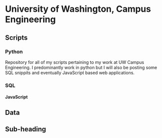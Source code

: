 University of Washington, Campus Engineering
=======

Scripts
------

### Python
Repository for all of my scripts pertaining to my work at UW Campus Engineering.  I predominantly work in python but I will also be posting some SQL snippits and eventually JavaScript based web applications.

### SQL


#### JavaScript


Data
----

Sub-heading
 -----------
